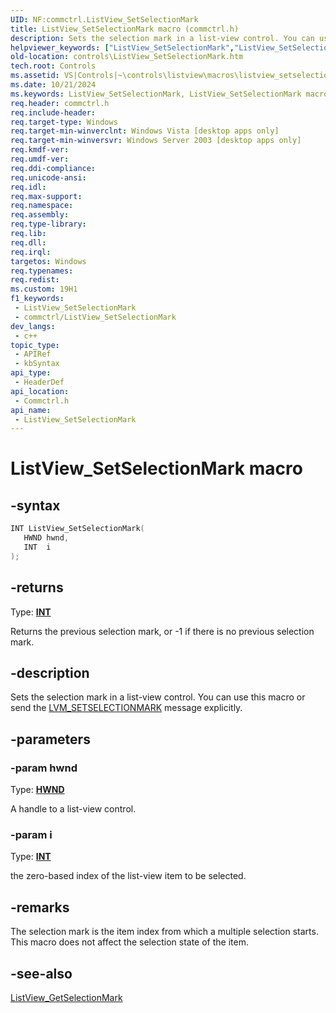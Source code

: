 ```yaml
---
UID: NF:commctrl.ListView_SetSelectionMark
title: ListView_SetSelectionMark macro (commctrl.h)
description: Sets the selection mark in a list-view control. You can use this macro or send the LVM_SETSELECTIONMARK message explicitly.
helpviewer_keywords: ["ListView_SetSelectionMark","ListView_SetSelectionMark macro [Windows Controls]","_win32_ListView_SetSelectionMark","_win32_ListView_SetSelectionMark_cpp","commctrl/ListView_SetSelectionMark","controls.ListView_SetSelectionMark","controls._win32_ListView_SetSelectionMark"]
old-location: controls\ListView_SetSelectionMark.htm
tech.root: Controls
ms.assetid: VS|Controls|~\controls\listview\macros\listview_setselectionmark.htm
ms.date: 10/21/2024
ms.keywords: ListView_SetSelectionMark, ListView_SetSelectionMark macro [Windows Controls], _win32_ListView_SetSelectionMark, _win32_ListView_SetSelectionMark_cpp, commctrl/ListView_SetSelectionMark, controls.ListView_SetSelectionMark, controls._win32_ListView_SetSelectionMark
req.header: commctrl.h
req.include-header: 
req.target-type: Windows
req.target-min-winverclnt: Windows Vista [desktop apps only]
req.target-min-winversvr: Windows Server 2003 [desktop apps only]
req.kmdf-ver: 
req.umdf-ver: 
req.ddi-compliance: 
req.unicode-ansi: 
req.idl: 
req.max-support: 
req.namespace: 
req.assembly: 
req.type-library: 
req.lib: 
req.dll: 
req.irql: 
targetos: Windows
req.typenames: 
req.redist: 
ms.custom: 19H1
f1_keywords:
 - ListView_SetSelectionMark
 - commctrl/ListView_SetSelectionMark
dev_langs:
 - c++
topic_type:
 - APIRef
 - kbSyntax
api_type:
 - HeaderDef
api_location:
 - Commctrl.h
api_name:
 - ListView_SetSelectionMark
---
```


# ListView_SetSelectionMark macro

## -syntax

```cpp
INT ListView_SetSelectionMark(
   HWND hwnd,
   INT  i
);
```

## -returns

Type: **[INT](/windows/desktop/winprog/windows-data-types)**

Returns the previous selection mark, or -1 if there is no previous selection mark.


## -description

Sets the selection mark in a list-view control. You can use this macro or send the <a href="/windows/desktop/Controls/lvm-setselectionmark">LVM_SETSELECTIONMARK</a> message explicitly.

## -parameters

### -param hwnd

Type: <b><a href="/windows/desktop/WinProg/windows-data-types">HWND</a></b>

A handle to a list-view control.

### -param i

Type: <b><a href="/windows/desktop/WinProg/windows-data-types">INT</a></b>

the zero-based index of the list-view item to be selected.

## -remarks

The selection mark is the item index from which a multiple selection starts. This macro does not affect the selection state of the item.

## -see-also

<a href="/windows/desktop/api/commctrl/nf-commctrl-listview_getselectionmark">ListView_GetSelectionMark</a>
